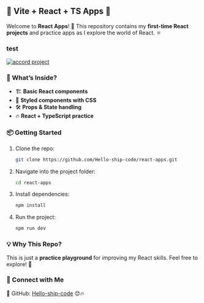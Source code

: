 ## 🚀 Vite + React + TS Apps 🎨  

Welcome to **React Apps**! 🎉 This repository contains my **first-time React projects** and practice apps as I explore the world of React. ⚛️  

### test
[![accord project](https://img.shields.io/badge/powered%20by-accord%20project-19C6C8.svg)](https://www.accordproject.org/)

### 📌 What’s Inside?  
- 🏗️ **Basic React components**  
- 🎨 **Styled components with CSS**  
- 🛠️ **Props & State handling**  
- 🔥 **React + TypeScript practice**  

### 📦 Getting Started  
1. Clone the repo:  
   ```bash
   git clone https://github.com/Hello-ship-code/react-apps.git
   ```  
2. Navigate into the project folder:  
   ```bash
   cd react-apps
   ```  
3. Install dependencies:  
   ```bash
   npm install
   ```  
4. Run the project:  
   ```bash
   npm run dev
   ```  

### 💡 Why This Repo?  
This is just a **practice playground** for improving my React skills. Feel free to explore! 🚀  

### 🐙 Connect with Me  
📌 GitHub: [Hello-ship-code](https://github.com/Hello-ship-code) 😊🔥